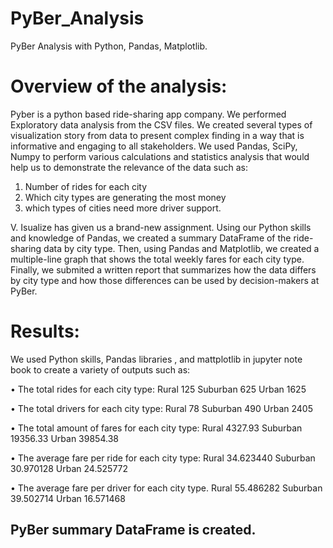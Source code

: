 # PyBer_Analysis
PyBer Analysis with Python, Pandas, Matplotlib.

# Overview of the analysis:

Pyber is a python based ride-sharing app company. We performed Exploratory data analysis from the CSV files. We created several types of visualization story from data to present complex finding in a way that is informative and engaging to all stakeholders. We used Pandas, SciPy, Numpy to perform various calculations and statistics analysis that would help us to demonstrate the relevance of the data such as:
1.    Number of rides for each city
2.    Which city types are generating the most money
3.    which types of cities need more driver support.

V. Isualize has given us a brand-new assignment. Using our Python skills and knowledge of Pandas, we created a summary DataFrame of the ride-sharing data by city type. Then, using Pandas and Matplotlib, we created a multiple-line graph that shows the total weekly fares for each city type. Finally, we submited a written report that summarizes how the data differs by city type and how those differences can be used by decision-makers at PyBer.
# Results:

We used Python skills, Pandas libraries , and mattplotlib  in jupyter note book to create a variety of outputs such as:

•    The total rides for each city type:
Rural        125
Suburban     625
Urban       1625

•    The total drivers for each city type:
Rural         78
Suburban     490
Urban       2405

•     The total amount of fares for each city type:
Rural        4327.93
Suburban    19356.33
Urban       39854.38

•    The average fare per ride for each city type:
Rural       34.623440
Suburban    30.970128
Urban       24.525772

•    The average fare per driver for each city type.
Rural       55.486282
Suburban    39.502714
Urban       16.571468

## PyBer summary DataFrame is created.


